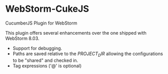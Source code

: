WebStorm-CukeJS
===============

CucumberJS Plugin for WebStorm

This plugin offers several enhancements over the one shipped with WebStorm 8.03.

* Support for debugging.
* Paths are saved relative to the $PROJECT_DIR$ allowing the configurations to be "shared" and checked in.
* Tag expressions ('@' is optional)

